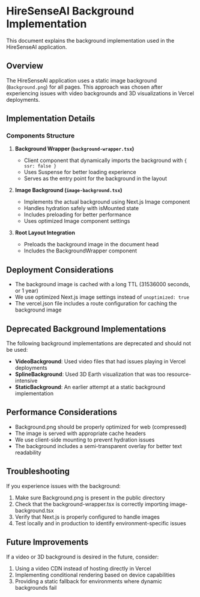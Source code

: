 # HireSenseAI Background Implementation

This document explains the background implementation used in the HireSenseAI application.

## Overview

The HireSenseAI application uses a static image background (`Background.png`) for all pages. This approach was chosen after experiencing issues with video backgrounds and 3D visualizations in Vercel deployments.

## Implementation Details

### Components Structure

1. **Background Wrapper (`background-wrapper.tsx`)**
   - Client component that dynamically imports the background with `{ ssr: false }`
   - Uses Suspense for better loading experience
   - Serves as the entry point for the background in the layout

2. **Image Background (`image-background.tsx`)**
   - Implements the actual background using Next.js Image component
   - Handles hydration safely with isMounted state
   - Includes preloading for better performance
   - Uses optimized Image component settings

3. **Root Layout Integration**
   - Preloads the background image in the document head
   - Includes the BackgroundWrapper component

## Deployment Considerations

- The background image is cached with a long TTL (31536000 seconds, or 1 year)
- We use optimized Next.js image settings instead of `unoptimized: true`
- The vercel.json file includes a route configuration for caching the background image

## Deprecated Background Implementations

The following background implementations are deprecated and should not be used:

- **VideoBackground**: Used video files that had issues playing in Vercel deployments
- **SplineBackground**: Used 3D Earth visualization that was too resource-intensive
- **StaticBackground**: An earlier attempt at a static background implementation

## Performance Considerations

- Background.png should be properly optimized for web (compressed)
- The image is served with appropriate cache headers
- We use client-side mounting to prevent hydration issues
- The background includes a semi-transparent overlay for better text readability

## Troubleshooting

If you experience issues with the background:

1. Make sure Background.png is present in the public directory
2. Check that the background-wrapper.tsx is correctly importing image-background.tsx
3. Verify that Next.js is properly configured to handle images
4. Test locally and in production to identify environment-specific issues

## Future Improvements

If a video or 3D background is desired in the future, consider:

1. Using a video CDN instead of hosting directly in Vercel
2. Implementing conditional rendering based on device capabilities
3. Providing a static fallback for environments where dynamic backgrounds fail
